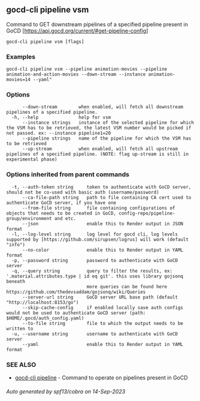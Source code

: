 ## gocd-cli pipeline vsm

Command to GET downstream pipelines of a specified pipeline present in GoCD [https://api.gocd.org/current/#get-pipeline-config]

```
gocd-cli pipeline vsm [flags]
```

### Examples

```
gocd-cli pipeline vsm --pipeline animation-movies --pipeline animation-and-action-movies --down-stream --instance animation-movies=14 --yaml"
```

### Options

```
      --down-stream        when enabled, will fetch all downstream pipelines of a specified pipeline.
  -h, --help               help for vsm
      --instance strings   instance of the selected pipeline for which the VSM has to be retrieved, the latest VSM number would be picked if not passed. ex: --instance pipeline1=20
      --pipeline strings   name of the pipeline for which the VSM has to be retrieved
      --up-stream          when enabled, will fetch all upstream pipelines of a specified pipeline. (NOTE: flag up-stream is still in experimental phase)
```

### Options inherited from parent commands

```
  -t, --auth-token string     token to authenticate with GoCD server, should not be co-used with basic auth (username/password)
      --ca-file-path string   path to file containing CA cert used to authenticate GoCD server, if you have one
      --from-file string      file containing configurations of objects that needs to be created in GoCD, config-repo/pipeline-group/environment and etc.
      --json                  enable this to Render output in JSON format
  -l, --log-level string      log level for gocd cli, log levels supported by [https://github.com/sirupsen/logrus] will work (default "info")
      --no-color              enable this to Render output in YAML format
  -p, --password string       password to authenticate with GoCD server
  -q, --query string          query to filter the results, ex: '.material.attributes.type | id eq git'. this uses library gojsonq beneath
                              more queries can be found here https://github.com/thedevsaddam/gojsonq/wiki/Queries
      --server-url string     GoCD server URL base path (default "http://localhost:8153/go")
      --skip-cache-config     if enabled locally save auth configs would not be used to authenticate GoCD server (path: $HOME/.gocd/auth_config.yaml)
      --to-file string        file to which the output needs to be written to
  -u, --username string       username to authenticate with GoCD server
      --yaml                  enable this to Render output in YAML format
```

### SEE ALSO

* [gocd-cli pipeline](gocd-cli_pipeline.md)	 - Command to operate on pipelines present in GoCD

###### Auto generated by spf13/cobra on 14-Sep-2023
